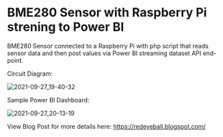 # BME280 Sensor with Raspberry Pi strening to Power BI
BME280 Sensor connected to a Raspberry Pi with php script that reads sensor data and then post values via Power BI streaming dataset API end-point.

Circuit Diagram:

![2021-09-27_19-40-32](https://user-images.githubusercontent.com/4493535/134969898-9f22b60c-4133-4f04-bf7f-8b780097ff70.jpg)

Sample Power BI Dashboard:

![2021-09-27_20-13-19](https://user-images.githubusercontent.com/4493535/134970061-a4357a1d-5a95-4034-b19a-cec0af9889d8.jpg)

View Blog Post for more details here: https://redeyeball.blogspot.com/
